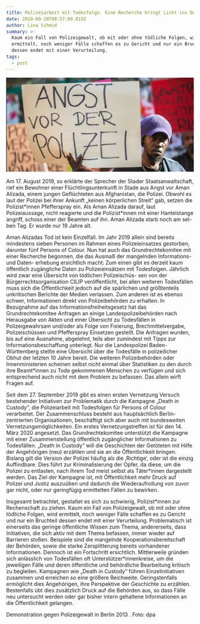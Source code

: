 ```yaml
---
title: Polizeiarbeit mit Todesfolge. Eine Recherche bringt Licht ins Dunkel
date: 2019-09-20T08:57:09.019Z
author: Lina Schmid
summary: >-
  Kaum ein Fall von Polizeigewalt, ob mit oder ohne tödliche Folgen, wird
  ermittelt, noch weniger Fälle schaffen es zu Gericht und nur ein Bruchteil
  dessen endet mit einer Verurteilung.
tags:
  - post
---
```


![Demonstration gegen Polizeigewalt in Berlin 2013 . Foto: dpa](/static/img/demonstration.jpeg "Demonstration gegen Polizeigewalt in Berlin 2013 . Foto: dpa")

Am 17. August 2019, so erklärte der Sprecher der Stader Staatsanwaltschaft, rief ein Bewohner einer Flüchtlingsunterkunft in Stade aus Angst vor Aman Alizada, einem jungen Geflüchteten aus Afghanistan, die Polizei. Obwohl es laut der Polizei bei ihrer Ankunft „keinen körperlichen Streit“ gab, setzen die Polizist\*innen Pfefferspray ein. Als Aman Alizada darauf, laut Polizeiaussage, nicht reagierte und die Polizist\*innen mit einer Hantelstange angriff, schoss einer der Beamten auf ihn. Aman Alizada starb noch am sel-ben Tag. Er wurde nur 19 Jahre alt.

Aman Alizadas Tod ist kein Einzelfall. Im Jahr 2019 allein sind bereits mindestens sieben Personen im Rahmen eines Polizeieinsatzes gestorben, darunter fünf Persons of Colour. Nun hat auch das Grundrechtekomitee mit einer Recherche begonnen, die das Ausmaß der mangelnden Informations- und Daten- erhebung ersichtlich macht: Zum einen gibt es derzeit kaum öffentlich zugängliche Daten zu Polizeieinsätzen mit Todesfolgen. Jährlich wird zwar eine Übersicht von tödlichen Polizeischüs- sen von der Bürgerrechtsorganisation CILIP veröffentlicht, bei allen weiteren Todesfällen muss sich die Öffentlichkeit jedoch auf die spärlichen und größtenteils unkritischen Berichte der Medien verlassen. Zum anderen ist es ebenso schwer, Informationen direkt von Polizeibehörden zu erhalten. In Bezugnahme auf das Informationsfreiheitsgesetz hat das Grundrechtekomitee Anfragen an einige Landespolizeibehörden nach Herausgabe von Akten und einer Übersicht zu Todesfällen in Polizeigewahrsam und/oder als Folge von Fixierung, Brechmittelvergabe, Polizeischüssen und Pfefferspray Einsetzen gestellt. Die Anfragen wurden, bis auf eine Ausnahme, abgelehnt, teils aber zumindest mit Tipps zur Informationsbeschaffung unterlegt. Nur die Landespolizei Baden-Württemberg stellte eine Übersicht über die Todesfälle in polizeilicher Obhut der letzten 10 Jahre bereit. Die weiteren Polizeibehörden oder Innenministerien scheinen selbst nicht einmal über Statistiken zu den durch ihre Beamt\*innen zu Tode gekommenen Menschen zu verfügen und sich entsprechend auch nicht mit dem Problem zu befassen. Das allein wirft Fragen auf.

Seit dem 27. September 2019 gibt es einen ersten Vernetzung Versuch bestehender Initiativen zur Problematik durch die Kampagne „Death in Custody“, die Polizeiarbeit mit Todesfolgen für Persons of Colour verarbeitet. Der Zusammenschluss besteht aus hauptsächlich Berlin-zentrierten Organisationen, beschäftigt sich aber auch mit bundesweiten Vernetzungsmöglichkeiten. Ein erstes Vernetzungstreffen ist für den 14. März 2020 angesetzt. Das Grundrechtekomitee unterstützt die Kampagne mit einer Zusammenstellung öffentlich zugänglicher Informationen zu Todesfällen. „Death in Custody“ will die Geschichten der Getöteten mit Hilfe der Angehörigen (neu) erzählen und sie an die Öffentlichkeit bringen. Bislang gilt die Version der Polizei häufig als die ‚Richtige‘, oder ist die einzig Auffindbare. Dies führt zur Kriminalisierung der Opfer, da diese, um die Polizei zu entlasten, nach ihrem Tod meist selbst als Täter\*innen dargestellt werden. Das Ziel der Kampagne ist, mit Öffentlichkeit mehr Druck auf Polizei und Justiz auszuüben und dadurch die Wiederaufrollung von zuvor gar nicht, oder nur geringfügig ermittelten Fällen zu bewirken.

Insgesamt betrachtet, gestaltet es sich zu schwierig, Polizist\*innen zur Rechenschaft zu ziehen. Kaum ein Fall von Polizeigewalt, ob mit oder ohne tödliche Folgen, wird ermittelt, noch weniger Fälle schaffen es zu Gericht und nur ein Bruchteil dessen endet mit einer Verurteilung. Problematisch ist einerseits das geringe öffentliche Wissen zum Thema, andererseits, dass Initiativen, die sich aktiv mit dem Thema befassen, immer wieder auf Barrieren stoßen. Beispiele sind die mangelnde Kooperationsbereitschaft der Behörden, sowie die starke Zersplitterung bereits vorhandener Informationen. Dennoch ist ein Fortschritt ersichtlich. Mittlerweile gründen sich anlässlich von Todesfällen oft Unterstützer\*innenkreise, um die jeweiligen Fälle und deren öffentliche und behördliche Bearbeitung kritisch zu begleiten. Kampagnen wie „Death in Custody“ führen Einzelinitiativen zusammen und erreichen so eine größere Reichweite. Geringstenfalls ermöglicht dies Angehörigen, ihre Perspektive der Geschichte zu erzählen. Bestenfalls übt dies zusätzlich Druck auf die Behörden aus, so dass Fälle neu untersucht werden oder gar bisher intern gehaltene Informationen an die Öffentlichkeit gelangen.

Demonstration gegen Polizeigewalt in Berlin 2013 . Foto: dpa
